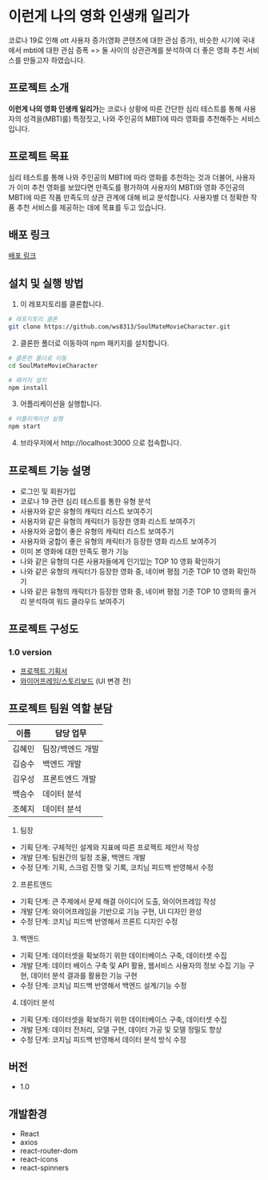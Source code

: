 # 이런게 나의 **영**화 인생캐 **일리**가

코로나 19로 인해 ott 사용자 증가(영화 콘텐츠에 대한 관심 증가), 비슷한 시기에 국내에서 mbti에 대한 관심 증폭 => 둘 사이의 상관관계를 분석하여 더 좋은 영화 추천 서비스를 만들고자 하였습니다.

## 프로젝트 소개

**이런게 나의 영화 인생캐 일리가**는 코로나 상황에 따른 간단한 심리 테스트를 통해 사용자의 성격을(MBTI를) 특정짓고, 나와 주인공의 MBTI에 따라 영화를 추천해주는 서비스입니다.

## 프로젝트 목표

심리 테스트를 통해 나와 주인공의 MBTI에 따라 영화를 추천하는 것과 더불어, 사용자가 이미 추천 영화를 보았다면 만족도를 평가하여 사용자의 MBTI와 영화 주인공의 MBTI에 따른 작품 만족도의 상관 관계에 대해 비교 분석합니다. 사용자별 더 정확한 작품 추천 서비스를 제공하는 데에 목표를 두고 있습니다.

## 배포 링크

[배포 링크](https://soulmate-movie-character.netlify.app/)

## 설치 및 실행 방법

1. 이 레포지토리를 클론합니다.

```bash
# 레포지토리 클론
git clone https://github.com/ws8313/SoulMateMovieCharacter.git
```

2. 클론한 폴더로 이동하여 npm 패키지를 설치합니다.

```bash
# 클론한 폴더로 이동
cd SoulMateMovieCharacter

# 패키지 설치
npm install
```

3. 어플리케이션을 실행합니다.

```bash
# 어플리케이션 실행
npm start
```

4. 브라우저에서 http://localhost:3000 으로 접속합니다.

## 프로젝트 기능 설명

- 로그인 및 회원가입
- 코로나 19 관련 심리 테스트를 통한 유형 분석
- 사용자와 같은 유형의 캐릭터 리스트 보여주기
- 사용자와 같은 유형의 캐릭터가 등장한 영화 리스트 보여주기
- 사용자와 궁합이 좋은 유형의 캐릭터 리스트 보여주기
- 사용자와 궁합이 좋은 유형의 캐릭터가 등장한 영화 리스트 보여주기
- 이미 본 영화에 대한 만족도 평가 기능
- 나와 같은 유형의 다른 사용자들에게 인기있는 TOP 10 영화 확인하기
- 나와 같은 유형의 캐릭터가 등장한 영화 중, 네이버 평점 기준 TOP 10 영화 확인하기
- 나와 같은 유형의 캐릭터가 등장한 영화 중, 네이버 평점 기준 TOP 10 영화의 줄거리 분석하여 워드 클라우드 보여주기

## 프로젝트 구성도

### 1.0 version

- [프로젝트 기획서](https://liberating-result-6b0.notion.site/dc0dad0ff7a548539bba17ec1ae6e21a)
- [와이어프레임/스토리보드](https://www.figma.com/file/CLv2TAimj8dCt2TMv0V7cX/Untitled?node-id=0%3A1) (UI 변경 전)

## 프로젝트 팀원 역할 분담

| 이름   | 담당 업무        |
| ------ | ---------------- |
| 김혜민 | 팀장/백엔드 개발 |
| 김승수 | 백엔드 개발      |
| 김우성 | 프론트엔드 개발  |
| 백승수 | 데이터 분석      |
| 조혜지 | 데이터 분석      |

1. 팀장

- 기획 단계: 구체적인 설계와 지표에 따른 프로젝트 제안서 작성
- 개발 단계: 팀원간의 일정 조율, 백엔드 개발
- 수정 단계: 기획, 스크럼 진행 및 기록, 코치님 피드백 반영해서 수정

2. 프론트엔드

- 기획 단계: 큰 주제에서 문제 해결 아이디어 도출, 와이어프레임 작성
- 개발 단계: 와이어프레임을 기반으로 기능 구현, UI 디자인 완성
- 수정 단계: 코치님 피드백 반영해서 프론트 디자인 수정

3. 백엔드

- 기획 단계: 데이터셋을 확보하기 위한 데이터베이스 구축, 데이터셋 수집
- 개발 단계: 데이터 베이스 구축 및 API 활용, 웹서비스 사용자의 정보 수집 기능 구현, 데이터 분석 결과를 활용한 기능 구현
- 수정 단계: 코치님 피드백 반영해서 백엔드 설계/기능 수정

4. 데이터 분석

- 기획 단계: 데이터셋을 확보하기 위한 데이터베이스 구축, 데이터셋 수집
- 개발 단계: 데이터 전처리, 모델 구현, 데이터 가공 및 모델 정밀도 향상
- 수정 단계: 코치님 피드백 반영해서 데이터 분석 방식 수정

## 버전

- 1.0

## 개발환경

- React
- axios
- react-router-dom
- react-icons
- react-spinners
